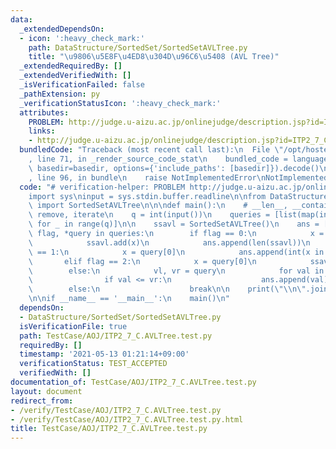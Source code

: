 ```yaml
---
data:
  _extendedDependsOn:
  - icon: ':heavy_check_mark:'
    path: DataStructure/SortedSet/SortedSetAVLTree.py
    title: "\u9806\u5E8F\u4ED8\u304D\u96C6\u5408 (AVL Tree)"
  _extendedRequiredBy: []
  _extendedVerifiedWith: []
  _isVerificationFailed: false
  _pathExtension: py
  _verificationStatusIcon: ':heavy_check_mark:'
  attributes:
    PROBLEM: http://judge.u-aizu.ac.jp/onlinejudge/description.jsp?id=ITP2_7_C
    links:
    - http://judge.u-aizu.ac.jp/onlinejudge/description.jsp?id=ITP2_7_C
  bundledCode: "Traceback (most recent call last):\n  File \"/opt/hostedtoolcache/Python/3.9.6/x64/lib/python3.9/site-packages/onlinejudge_verify/documentation/build.py\"\
    , line 71, in _render_source_code_stat\n    bundled_code = language.bundle(stat.path,\
    \ basedir=basedir, options={'include_paths': [basedir]}).decode()\n  File \"/opt/hostedtoolcache/Python/3.9.6/x64/lib/python3.9/site-packages/onlinejudge_verify/languages/python.py\"\
    , line 96, in bundle\n    raise NotImplementedError\nNotImplementedError\n"
  code: "# verification-helper: PROBLEM http://judge.u-aizu.ac.jp/onlinejudge/description.jsp?id=ITP2_7_C\n\
    import sys\ninput = sys.stdin.buffer.readline\n\nfrom DataStructure.SortedSet.SortedSetAVLTree\
    \ import SortedSetAVLTree\n\n\ndef main():\n    # __len__, __contains__, add,\
    \ remove, iterate\n    q = int(input())\n    queries = [list(map(int, input().split()))\
    \ for _ in range(q)]\n\n    ssavl = SortedSetAVLTree()\n    ans = []\n    for\
    \ flag, *query in queries:\n        if flag == 0:\n            x = query[0]\n\
    \            ssavl.add(x)\n            ans.append(len(ssavl))\n        elif flag\
    \ == 1:\n            x = query[0]\n            ans.append(int(x in ssavl))\n \
    \       elif flag == 2:\n            x = query[0]\n            ssavl.remove(x)\n\
    \        else:\n            vl, vr = query\n            for val in ssavl.iterate(vl):\n\
    \                if val <= vr:\n                    ans.append(val)\n        \
    \        else:\n                    break\n\n    print(\"\\n\".join(map(str, ans)))\n\
    \n\nif __name__ == '__main__':\n    main()\n"
  dependsOn:
  - DataStructure/SortedSet/SortedSetAVLTree.py
  isVerificationFile: true
  path: TestCase/AOJ/ITP2_7_C.AVLTree.test.py
  requiredBy: []
  timestamp: '2021-05-13 01:21:14+09:00'
  verificationStatus: TEST_ACCEPTED
  verifiedWith: []
documentation_of: TestCase/AOJ/ITP2_7_C.AVLTree.test.py
layout: document
redirect_from:
- /verify/TestCase/AOJ/ITP2_7_C.AVLTree.test.py
- /verify/TestCase/AOJ/ITP2_7_C.AVLTree.test.py.html
title: TestCase/AOJ/ITP2_7_C.AVLTree.test.py
---
```

